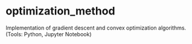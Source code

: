 # optimization_method
Implementation of gradient descent and convex optimization algorithms. (Tools: Python, Jupyter Notebook)
